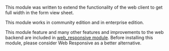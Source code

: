 This module was written to extend the functionality of the web client to
get full width in the form view sheet.

This module works in community edition and in enterprise edition.

This module feature and many other features and improvements to the web
backend are included in [web_responsive
module](https://github.com/OCA/web/tree/13.0/web_responsive). Before
installing this module, please consider Web Responsive as a better
alternative.
